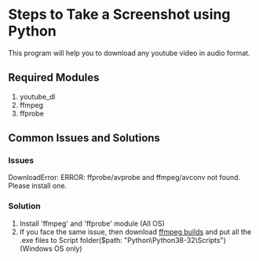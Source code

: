 # Steps to Take a Screenshot using Python

This program will help you to download any youtube video in audio format.


## Required Modules
1.  youtube_dl
2. ffmpeg
3. ffprobe

## Common Issues and Solutions
### Issues
DownloadError: ERROR: ffprobe/avprobe and ffmpeg/avconv not found. Please install one.
### Solution
1. Install 'ffmpeg' and 'ffprobe' module (All OS)
2. If you face the same issue, then download [ffmpeg builds](!https://ffmpeg.zeranoe.com/builds/) and put all the .exe files to Script folder($path: "Python\Python38-32\Scripts") (Windows OS only)
